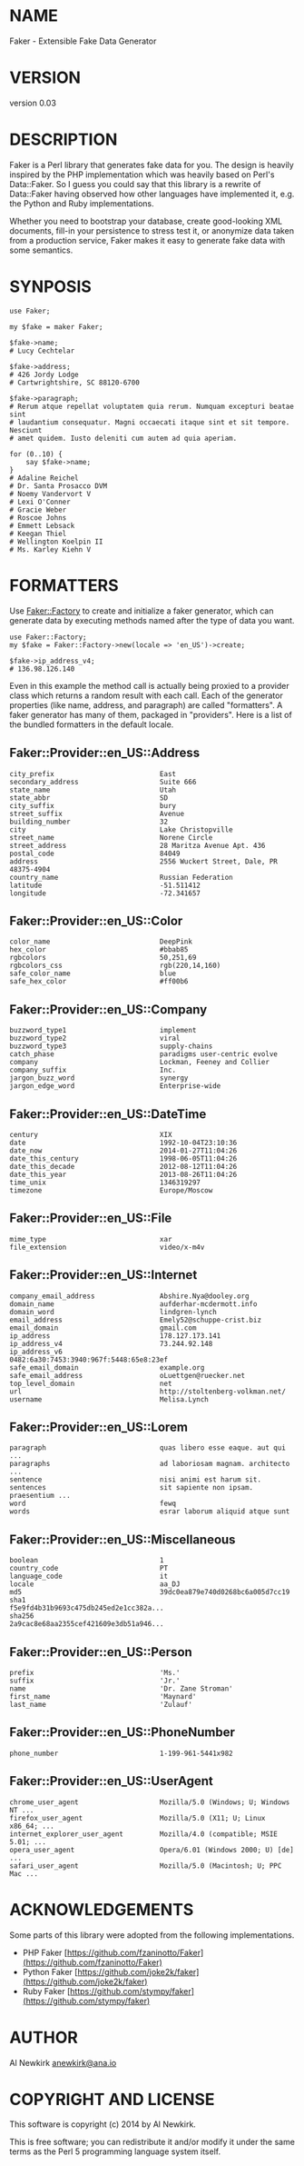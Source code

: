 # NAME

Faker - Extensible Fake Data Generator

# VERSION

version 0.03

# DESCRIPTION

Faker is a Perl library that generates fake data for you. The design is heavily
inspired by the PHP implementation which was heavily based on Perl's Data::Faker.
So I guess you could say that this library is a rewrite of Data::Faker having
observed how other languages have implemented it, e.g. the Python and Ruby
implementations.

Whether you need to bootstrap your database, create good-looking XML documents,
fill-in your persistence to stress test it, or anonymize data taken from a
production service, Faker makes it easy to generate fake data with some
semantics.

# SYNPOSIS

    use Faker;

    my $fake = maker Faker;

    $fake->name;
    # Lucy Cechtelar

    $fake->address;
    # 426 Jordy Lodge
    # Cartwrightshire, SC 88120-6700

    $fake->paragraph;
    # Rerum atque repellat voluptatem quia rerum. Numquam excepturi beatae sint
    # laudantium consequatur. Magni occaecati itaque sint et sit tempore. Nesciunt
    # amet quidem. Iusto deleniti cum autem ad quia aperiam.

    for (0..10) {
        say $fake->name;
    }
    # Adaline Reichel
    # Dr. Santa Prosacco DVM
    # Noemy Vandervort V
    # Lexi O'Conner
    # Gracie Weber
    # Roscoe Johns
    # Emmett Lebsack
    # Keegan Thiel
    # Wellington Koelpin II
    # Ms. Karley Kiehn V

# FORMATTERS

Use [Faker::Factory](http://search.cpan.org/perldoc?Faker::Factory) to create and initialize a faker generator, which can
generate data by executing methods named after the type of data you want.

    use Faker::Factory;
    my $fake = Faker::Factory->new(locale => 'en_US')->create;

    $fake->ip_address_v4;
    # 136.98.126.140

Even in this example the method call is actually being proxied to a provider
class which returns a random result with each call. Each of the generator
properties (like name, address, and paragraph) are called "formatters". A faker
generator has many of them, packaged in "providers". Here is a list of the
bundled formatters in the default locale.

## Faker::Provider::en\_US::Address

    city_prefix                          East
    secondary_address                    Suite 666
    state_name                           Utah
    state_abbr                           SD
    city_suffix                          bury
    street_suffix                        Avenue
    building_number                      32
    city                                 Lake Christopville
    street_name                          Norene Circle
    street_address                       28 Maritza Avenue Apt. 436
    postal_code                          84049
    address                              2556 Wuckert Street, Dale, PR 48375-4904
    country_name                         Russian Federation
    latitude                             -51.511412
    longitude                            -72.341657

## Faker::Provider::en\_US::Color

    color_name                           DeepPink
    hex_color                            #bbab85
    rgbcolors                            50,251,69
    rgbcolors_css                        rgb(220,14,160)
    safe_color_name                      blue
    safe_hex_color                       #ff00b6

## Faker::Provider::en\_US::Company

    buzzword_type1                       implement
    buzzword_type2                       viral
    buzzword_type3                       supply-chains
    catch_phase                          paradigms user-centric evolve
    company                              Lockman, Feeney and Collier
    company_suffix                       Inc.
    jargon_buzz_word                     synergy
    jargon_edge_word                     Enterprise-wide

## Faker::Provider::en\_US::DateTime

    century                              XIX
    date                                 1992-10-04T23:10:36
    date_now                             2014-01-27T11:04:26
    date_this_century                    1998-06-05T11:04:26
    date_this_decade                     2012-08-12T11:04:26
    date_this_year                       2013-08-26T11:04:26
    time_unix                            1346319297
    timezone                             Europe/Moscow

## Faker::Provider::en\_US::File

    mime_type                            xar
    file_extension                       video/x-m4v

## Faker::Provider::en\_US::Internet

    company_email_address                Abshire.Nya@dooley.org
    domain_name                          aufderhar-mcdermott.info
    domain_word                          lindgren-lynch
    email_address                        Emely52@schuppe-crist.biz
    email_domain                         gmail.com
    ip_address                           178.127.173.141
    ip_address_v4                        73.244.92.148
    ip_address_v6                        0482:6a30:7453:3940:967f:5448:65e8:23ef
    safe_email_domain                    example.org
    safe_email_address                   oLuettgen@ruecker.net
    top_level_domain                     net
    url                                  http://stoltenberg-volkman.net/
    username                             Melisa.Lynch

## Faker::Provider::en\_US::Lorem

    paragraph                            quas libero esse eaque. aut qui ...
    paragraphs                           ad laboriosam magnam. architecto ...
    sentence                             nisi animi est harum sit.
    sentences                            sit sapiente non ipsam. praesentium ...
    word                                 fewq
    words                                esrar laborum aliquid atque sunt

## Faker::Provider::en\_US::Miscellaneous

    boolean                              1
    country_code                         PT
    language_code                        it
    locale                               aa_DJ
    md5                                  39dc0ea879e740d0268bc6a005d7cc19
    sha1                                 f5e9fd4b31b9693c475db245ed2e1cc382a...
    sha256                               2a9cac8e68aa2355cef421609e3db51a946...

## Faker::Provider::en\_US::Person

    prefix                               'Ms.'
    suffix                               'Jr.'
    name                                 'Dr. Zane Stroman'
    first_name                           'Maynard'
    last_name                            'Zulauf'

## Faker::Provider::en\_US::PhoneNumber

    phone_number                         1-199-961-5441x982

## Faker::Provider::en\_US::UserAgent

    chrome_user_agent                    Mozilla/5.0 (Windows; U; Windows NT ...
    firefox_user_agent                   Mozilla/5.0 (X11; U; Linux x86_64; ...
    internet_explorer_user_agent         Mozilla/4.0 (compatible; MSIE 5.01; ...
    opera_user_agent                     Opera/6.01 (Windows 2000; U) [de] ...
    safari_user_agent                    Mozilla/5.0 (Macintosh; U; PPC Mac ...

# ACKNOWLEDGEMENTS

Some parts of this library were adopted from the following implementations.

- PHP Faker [https://github.com/fzaninotto/Faker](https://github.com/fzaninotto/Faker)
- Python Faker [https://github.com/joke2k/faker](https://github.com/joke2k/faker)
- Ruby Faker [https://github.com/stympy/faker](https://github.com/stympy/faker)

# AUTHOR

Al Newkirk <anewkirk@ana.io>

# COPYRIGHT AND LICENSE

This software is copyright (c) 2014 by Al Newkirk.

This is free software; you can redistribute it and/or modify it under
the same terms as the Perl 5 programming language system itself.

